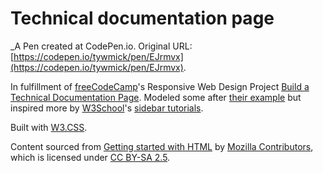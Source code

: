 # Technical documentation page
 _A Pen created at CodePen.io. Original URL: [https://codepen.io/tywmick/pen/EJrmvx](https://codepen.io/tywmick/pen/EJrmvx).

 In fulfillment of [freeCodeCamp](https://freecodecamp.org)'s Responsive Web Design Project [Build a Technical Documentation Page](https://learn.freecodecamp.org/responsive-web-design/responsive-web-design-projects/build-a-technical-documentation-page/). Modeled some after [their example](https://codepen.io/freeCodeCamp/pen/RKRbwL) but inspired more by [W3School](https://www.w3schools.com)'s  [sidebar tutorials](https://www.w3schools.com/w3css/w3css_sidebar.asp).

Built with [W3.CSS](https://www.w3schools.com/w3css/default.asp).

Content sourced from [Getting started with HTML](https://developer.mozilla.org/en-US/docs/Learn/HTML/Introduction_to_HTML/Getting_started) by [Mozilla Contributors](https://developer.mozilla.org/en-US/docs/Learn/HTML/Introduction_to_HTML/Getting_started$history), which is licensed under [CC BY-SA 2.5](https://creativecommons.org/licenses/by-sa/2.5/).